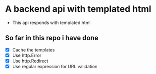 # A backend api with templated html
- This api responds with templated html

## So far in this repo i have done
- [x] Cache the templates
- [x] Use http.Error
- [x] Use http.Redirect
- [x] Use regular expression for URL validation